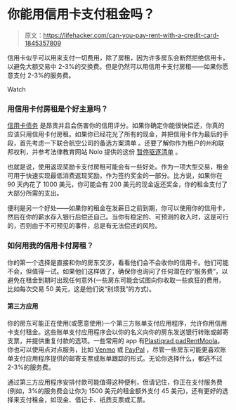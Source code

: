 # 你能用信用卡支付租金吗？

> 原文：<https://lifehacker.com/can-you-pay-rent-with-a-credit-card-1845357809>

信用卡似乎可以用来支付一切费用，除了房租，因为许多房东会断然拒绝信用卡，以避免大额交易中 2-3%的交换费。但是仍然可以用信用卡支付房租——如果你愿意支付 2-3%的服务费。

Watch

### 用信用卡付房租是个好主意吗？

[信用卡债务](https://lifehacker.com/tag/credit-card-debt) 是昂贵并且会伤害你的信用评分。如果你确定你能很快偿还，你真的应该只用信用卡付房租。如果你已经花光了所有的现金，并把信用卡作为最后的手段，首先考虑一下联合航空公司的备选方案清单 。还要了解你作为租户的州和联邦权利，并参考法律教育网站 Nolo 提供的这份 [暂停驱逐清单](https://www.nolo.com/legal-encyclopedia/emergency-bans-on-evictions-and-other-tenant-protections-related-to-coronavirus.html) 。

也就是说，使用返现奖励卡支付房租可能会有一些好处。作为一项大型交易，租金可用于快速实现最低消费返现奖励，作为签约奖金的一部分。比方说，如果你在 90 天内花了 1000 美元，你可能会有 200 美元的现金返还奖金，你的租金支付了大部分所需的支出。

便利是另一个好处——如果你的租金在发薪日之前到期，你可以使用你的信用卡，然后在你的薪水存入银行后偿还自己。当你有稳定的、可预测的收入时，这是可行的，否则由于不可预见的事件，总是有无法偿还的风险。

### 如何用我的信用卡付房租？

你的第一个选择是直接和你的房东交涉，看看他们会不会收你的信用卡。他们可能不会，但值得一试。如果他们这样做了，确保你也询问了任何潜在的“服务费”，以避免在租金到期时出现任何意外(一些房东可能会试图向你收取一些疯狂的费用，比如每次交易 50 美元，这是他们说“别烦我”的方式)。

#### **第三方应用**

你的房东可能正在使用(或愿意使用)一个第三方账单支付应用程序，允许你用信用卡支付租金。这些账单支付应用程序会以你的名义向你的房东发送银行转账或邮寄支票，并提供重复付款的选项。一些常用的 app 有[Plastiq](https://www.plastiq.com)[rad pad](https://www.onradpad.com)[RentMoola](https://rentmoola.com)。你也可以使用点对点服务，比如 [Venmo](https://venmo.com) 或 [PayPal](https://www.paypal.com/us/home) ，尽管一些房东可能更喜欢账单支付应用程序提供的邮寄支票或账单跟踪的形式。无论你选择什么，都逃不过 2-3%的服务费。

通过第三方应用程序安排付款可能值得这种便利，但请记住，你正在支付服务费(例如，3%的服务费会让你为 1500 美元的租金额外支付 45 美元)，还有更好的选择来支付租金，如现金、借记卡、纸质支票或汇票。